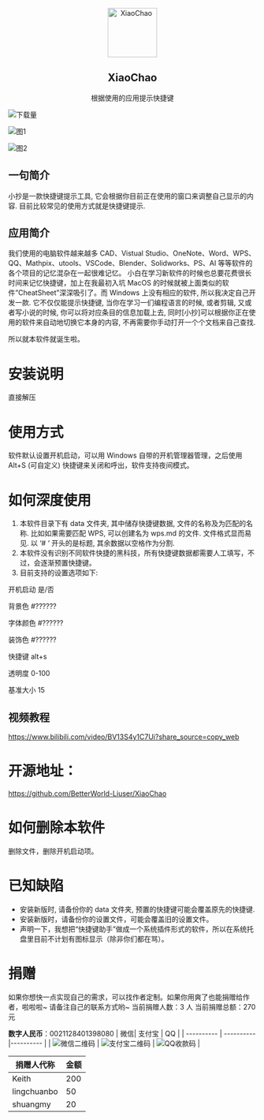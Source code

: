 <p align="center">
 <img width="100px" src="https://raw.githubusercontent.com/BetterWorld-Liuser/XiaoChao/master/resources/document.ico" align="center" alt="XiaoChao" />
 <h2 align="center">XiaoChao</h2>
 <p align="center">根据使用的应用提示快捷键</p>
</p>

![下载量](https://img.shields.io/github/downloads/BetterWorld-Liuser/XiaoChao/total?color=%23722ED1&label=%E6%80%BB%E4%B8%8B%E8%BD%BD%E9%87%8F&style=for-the-badge)

![图1](https://github.com/BetterWorld-Liuser/XiaoChao/blob/master/picture/白天模式.png)

![图2](https://github.com/BetterWorld-Liuser/XiaoChao/blob/master/picture/黑夜模式.png)

## 一句简介

小抄是一款快捷键提示工具, 它会根据你目前正在使用的窗口来调整自己显示的内容. 目前比较常见的使用方式就是快捷键提示.

## 应用简介

我们使用的电脑软件越来越多 CAD、Vistual Studio、OneNote、Word、WPS、QQ、Mathpix、utools、VSCode、Blender、Solidworks、PS、AI 等等软件的各个项目的记忆混杂在一起很难记忆。
小白在学习新软件的时候也总要花费很长时间来记忆快捷键，加上在我最初入坑 MacOS 的时候就被上面类似的软件”CheatSheet”深深吸引了。而 Windows 上没有相应的软件, 所以我决定自己开发一款.
它不仅仅能提示快捷键, 当你在学习一们编程语言的时候, 或者剪辑, 又或者写小说的时候, 你可以将对应条目的信息加载上去, 同时[小抄]可以根据你正在使用的软件来自动地切换它本身的内容, 不再需要你手动打开一个个文档来自己查找.

所以就本软件就诞生啦。

# 安装说明

直接解压

# 使用方式

软件默认设置开机启动，可以用 Windows 自带的开机管理器管理，之后使用 Alt+S (可自定义) 快捷键来关闭和呼出，软件支持夜间模式。

# 如何深度使用

1. 本软件目录下有 data 文件夹, 其中储存快捷键数据, 文件的名称及为匹配的名称. 比如如果需要匹配 WPS, 可以创建名为 wps.md 的文件. 文件格式显而易见. 以 ‘# ‘ 开头的是标题, 其余数据以空格作为分割.
2. 本软件没有识别不同软件快捷的黑科技，所有快捷键数据都需要人工填写，不过，会逐渐预置快捷键。
3. 目前支持的设置选项如下:

开机启动 是/否

背景色 #??????

字体颜色 #??????

装饰色 #??????

快捷键 alt+s

透明度 0-100

基准大小 15

## 视频教程

https://www.bilibili.com/video/BV13S4y1C7Ui?share_source=copy_web


# 开源地址：

https://github.com/BetterWorld-Liuser/XiaoChao



# 如何删除本软件

删除文件，删除开机启动项。

# 已知缺陷

- 安装新版时, 请备份你的 data 文件夹, 预置的快捷键可能会覆盖原先的快捷键.
- 安装新版时，请备份你的设置文件，可能会覆盖旧的设置文件。
- 声明一下，我想把“快捷键助手”做成一个系统插件形式的软件，所以在系统托盘里目前不计划有图标显示（除非你们都在骂）。

# 捐赠

如果你想快一点实现自己的需求，可以找作者定制。如果你用爽了也能捐赠给作者，啦啦啦~
请备注自己的联系方式哟~
当前捐赠人数：3 人
当前捐赠总额：270 元


**数字人民币**：0021128401398080
| 微信| 支付宝 | QQ |
| ---------- | ---------- |---------- |
| ![微信二维码](https://github.com/BetterWorld-Liuser/XiaoChao/blob/master/picture/微信收款.png) |  ![支付宝二维码](https://github.com/BetterWorld-Liuser/XiaoChao/blob/master/picture/支付宝收款.jpg) | ![QQ收款码](https://github.com/BetterWorld-Liuser/XiaoChao/blob/master/picture/QQ收款码.png) |

| 捐赠人代称  | 金额 |
| ----------- | ---- |
| Keith       | 200  |
| lingchuanbo | 50   |
| shuangmy    | 20   |

